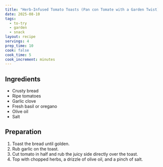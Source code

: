 ```yaml
---
title: "Herb-Infused Tomato Toasts (Pan con Tomate with a Garden Twist)"
date: 2025-08-10
tags:
  - to-try
  - garden
  - snack
layout: recipe
servings: 4
prep_time: 10
cook: false
cook_time: 5
cook_increment: minutes
---
```


## Ingredients

- Crusty bread
- Ripe tomatoes
- Garlic clove
- Fresh basil or oregano
- Olive oil
- Salt

## Preparation

1. Toast the bread until golden.
2. Rub garlic on the toast.
3. Cut tomato in half and rub the juicy side directly over the toast.
4. Top with chopped herbs, a drizzle of olive oil, and a pinch of salt.